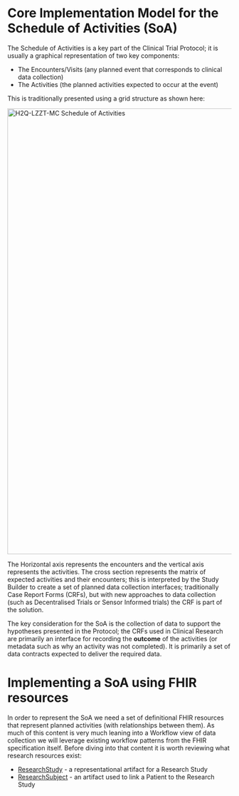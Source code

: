 # Core Implementation Model for the Schedule of Activities (SoA)

The Schedule of Activities is a key part of the Clinical Trial Protocol; it is usually a graphical representation of two key components:
* The Encounters/Visits (any planned event that corresponds to clinical data collection)
* The Activities (the planned activities expected to occur at the event)

This is traditionally presented using a grid structure as shown here:

<img src="lzzt_soa.png" alt="H2Q-LZZT-MC Schedule of Activities" width="1000px" style="float:none; margin: 0px 0px 0px 0px;" />

The Horizontal axis represents the encounters and the vertical axis represents the activities.  The cross section represents the matrix of expected activities and their encounters; this is interpreted by the Study Builder to create a set of planned data collection interfaces; traditionally Case Report Forms (CRFs), but with new approaches to data collection (such as Decentralised Trials or Sensor Informed trials) the CRF is part of the solution. 

The key consideration for the SoA is the collection of data to support the hypotheses presented in the Protocol; the CRFs used in Clinical Research are primarily an interface for recording the **outcome** of the activities (or metadata such as why an activity was not completed).  It is primarily a set of data contracts expected to deliver the required data.


# Implementing a SoA using FHIR resources

In order to represent the  SoA we need a set of definitional FHIR resources that represent planned activities (with relationships between them).  As much of this content is very much leaning into a Workflow view of data collection we will leverage existing workflow patterns from the FHIR specification itself.   Before diving into that content it is worth reviewing what research resources exist:
* [ResearchStudy](http://hl7.org/fhir/ResearchStudy) - a representational artifact for a Research Study
* [ResearchSubject](http://hl7.org/fhir/ResearchStudy) - an artifact used to link a Patient to the Research Study

